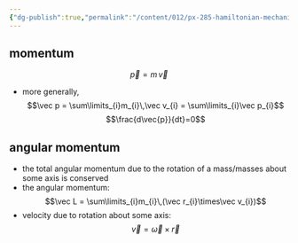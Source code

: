 ```yaml
---
{"dg-publish":true,"permalink":"/content/012/px-285-hamiltonian-mechanics-and-fluid-dynamics/term-1-hamiltonian-mechanics/a-introduction/px-285-a2a-conservation-laws/","noteIcon":"1","created":"2024-11-25T10:50:32.000+00:00","updated":"2024-11-26T13:00:52.722+00:00"}
---
```


## momentum
$$\vec p = m\,\vec v$$
- more generally, 
$$\vec p 
= \sum\limits_{i}m_{i}\,\vec v_{i} = \sum\limits_{i}\vec p_{i}$$
$$\frac{d\vec{p}}{dt}=0$$
## angular momentum
- the total angular momentum due to the rotation of a mass/masses about some axis is conserved
- the angular momentum: 
$$\vec L = \sum\limits_{i}m_{i}\,(\vec r_{i}\times\vec v_{i})$$
- velocity due to rotation about some axis: 
$$\vec v = \vec \omega\times \vec r$$
